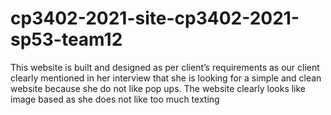 ﻿# cp3402-2021-site-cp3402-2021-sp53-team12
This website is built and designed as per client’s requirements as our client clearly mentioned in her interview that she is looking for a simple and clean website because she do not like pop ups. The website clearly looks like image based as she does not like too much texting
